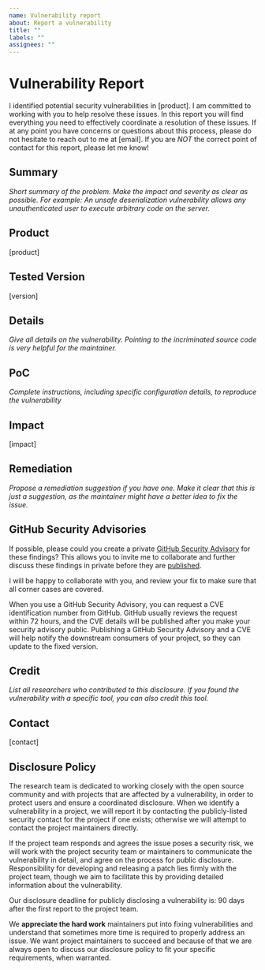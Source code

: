 ```yaml
---
name: Vulnerability report
about: Report a vulnerability
title: ""
labels: ""
assignees: ""
---
```


# Vulnerability Report

I identified potential security vulnerabilities in [product].
I am committed to working with you to help resolve these issues. In this report you will find everything you need to
effectively coordinate a resolution of these issues.
If at any point you have concerns or questions about this process, please do not hesitate to reach out to me at [email].
If you are _NOT_ the correct point of contact for this report, please let me know!

## Summary

_Short summary of the problem. Make the impact and severity as clear as possible. For example: An unsafe deserialization
vulnerability allows any unauthenticated user to execute arbitrary code on the server._

## Product

[product]

## Tested Version

[version]

## Details

_Give all details on the vulnerability. Pointing to the incriminated source code is very helpful for the maintainer._

## PoC

_Complete instructions, including specific configuration details, to reproduce the vulnerability_

## Impact

[impact]

## Remediation

_Propose a remediation suggestion if you have one. Make it clear that this is just a suggestion, as the maintainer might
have a better idea to fix the issue._

## GitHub Security Advisories

If possible, please could you create a
private [GitHub Security Advisory](https://help.github.com/en/github/managing-security-vulnerabilities/creating-a-security-advisory)
for these findings? This allows you to invite me to collaborate and further discuss these findings in private before
they
are [published](https://help.github.com/en/github/managing-security-vulnerabilities/publishing-a-security-advisory).

I will be happy to collaborate with you, and review your fix to make sure that all corner cases are covered.

When you use a GitHub Security Advisory, you can request a CVE identification number from GitHub. GitHub usually reviews
the request within 72 hours, and the CVE details will be published after you make your security advisory public.
Publishing a GitHub Security Advisory and a CVE will help notify the downstream consumers of your project, so they can
update to the fixed version.

## Credit

_List all researchers who contributed to this disclosure._
_If you found the vulnerability with a specific tool, you can also credit this tool._

## Contact

[contact]

## Disclosure Policy

The research team is dedicated to working closely with the open source community and with projects that are affected by
a vulnerability, in order to protect users and ensure a coordinated disclosure.
When we identify a vulnerability in a project, we will report it by contacting the publicly-listed security contact for
the project if one exists; otherwise we will attempt to contact the project maintainers directly.

If the project team responds and agrees the issue poses a security risk, we will work with the project security team or
maintainers to communicate the vulnerability in detail, and agree on the process for public disclosure. Responsibility
for developing and releasing a patch lies firmly with the project team, though we aim to facilitate this by providing
detailed information about the vulnerability.

Our disclosure deadline for publicly disclosing a vulnerability is: 90 days after the first report to the project team.

We **appreciate the hard work** maintainers put into fixing vulnerabilities and understand that sometimes more time is
required to properly address an issue. We want project maintainers to succeed and because of that we are always open to
discuss our disclosure policy to fit your specific requirements, when warranted.
